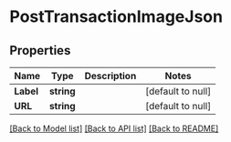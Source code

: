 # PostTransactionImageJson

## Properties
Name | Type | Description | Notes
------------ | ------------- | ------------- | -------------
**Label** | **string** |  | [default to null]
**URL** | **string** |  | [default to null]

[[Back to Model list]](../README.md#documentation-for-models) [[Back to API list]](../README.md#documentation-for-api-endpoints) [[Back to README]](../README.md)


